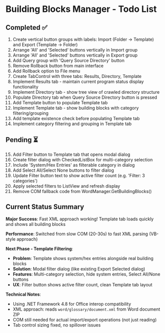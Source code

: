 # Building Blocks Manager - Todo List

## Completed ✅
1. Create vertical button groups with labels: Import (Folder -> Template) and Export (Template -> Folder)
2. Arrange 'All' and 'Selected' buttons vertically in Import group
3. Arrange 'All' and 'Selected' buttons vertically in Export group
4. Add Query group with 'Query Source Directory' button
5. Remove Rollback button from main interface
6. Add Rollback option to File menu
7. Create TabControl with three tabs: Results, Directory, Template
8. Implement Results tab - maintain current program status display functionality
9. Implement Directory tab - show tree view of crawled directory structure
10. Populate Directory tab when Query Source Directory button is pressed
11. Add Template button to populate Template tab
12. Implement Template tab - show building blocks with category filtering/grouping
13. Add template existence check before populating Template tab
14. Implement category filtering and grouping in Template tab

## Pending ⏳
15. Add Filter button to Template tab that opens modal dialog
16. Create filter dialog with CheckedListBox for multi-category selection
17. Include 'System/Hex Entries' as filterable category in dialog
18. Add Select All/Select None buttons to filter dialog
19. Update Filter button text to show active filter count (e.g. 'Filter: 3 categories')
20. Apply selected filters to ListView and refresh display
21. Remove COM fallback code from WordManager.GetBuildingBlocks()

## Current Status Summary

**Major Success**: Fast XML approach working! Template tab loads quickly and shows all building blocks

**Performance**: Switched from slow COM (20-30s) to fast XML parsing (VB-style approach)

**Next Phase - Template Filtering**:
- **Problem**: Template shows system/hex entries alongside real building blocks
- **Solution**: Modal filter dialog (like existing Export Selected dialog)
- **Features**: Multi-category selection, hide system entries, Select All/None buttons
- **UX**: Filter button shows active filter count, clean Template tab layout

**Technical Notes**:
- Using .NET Framework 4.8 for Office interop compatibility
- XML approach: reads `word/glossary/document.xml` from Word document ZIP
- COM still needed for actual import/export operations (not just reading)
- Tab control sizing fixed, no spillover issues